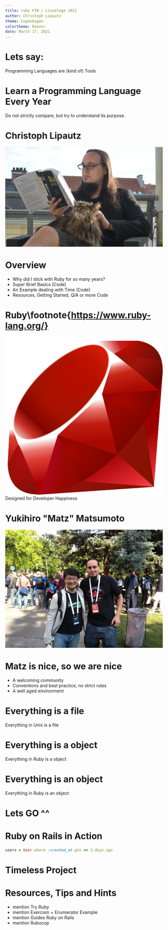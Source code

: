 ```yaml
---
title: ruby FTW / Linuxtage 2021
author: Christoph Lipautz
theme: Copenhagen
colortheme: beaver
date: March 17, 2021
---
```


<!--
Ahoi! This is Ruby for the win! for the Linuxtage 2021
-->

# Lets say:

Programming Languages are (kind of) Tools

<!--
From certain point of view programming languages have lot of similarities to
choosing tools for a job.

They have in common that they were created to solve a certain problem in a
different, mostly more simple or elegant way.

Therefor we might say that the more tools you know, the better you will know if
you could save some time, effort or sanity.
-->

# Learn a Programming Language Every Year

Do not strictly compare, but try to understand its purpose.

<!--
There is a good practice that allows us to keep up studying. If you learn
at least one programming language a year it will enrich your perspective on
different problems and help you figure out better solutions.
-->

# Christoph Lipautz

![](./media/me.jpg)

<!--
I'm Christoph and I spent a lot of time building software. On a daily basis I
do this using go, sometimes python, javascript or and some other tools.

However I'm especially grateful that I can spent a lot of time using ruby.

In this talk I want to give you some insights on why I love to work with ruby.

As this is a live (remote) presentation, feel free to interrupt me anytime
to ask a question!
-->

# Overview

- Why did I stick with Ruby for so many years?
- Super Brief Basics (Code)
- An Example dealing with Time (Code)
- Resources, Getting Started, Q/A or more Code

# Ruby\footnote{https://www.ruby-lang.org/}

![](./media/ruby-logo.png) Designed for Developer Happiness

<!--
So Ruby is know to focus on developer happiness. That can be attributed to
the inventor and chief designer of the language.
-->

# Yukihiro "Matz" Matsumoto

![](./media/img-1542.jpg)

<!--
Yukihiro Matsumoto, also referred to as Matz has a strong eye on the language
structure and
-->

# Matz is nice, so we are nice

- A welcoming community
- Conventions and best practice, no strict rules
- A well aged environment

# Everything is a file

Everything in Unix is a file

# Everything is a object

Everything in Ruby is a object

# Everything is an object

Everything in Ruby is an object

# Lets GO ^^

<!--
interactive ruby irb...

1 + 1
'foobar'
:foobar
1.0 + 1.0
class A
  def foo
    "first"
    "last"
  end
end
a = A.new
# calling method foo of object instance stored in a we tend to say: sending
# message :foo to the instance.
a.foo # last ... last line is returned, no explicit return required
# for sure we could also use an explicit return state but we tend to skip
# things that are not necessary to improve readability.
# same goes for bracec, not all are required
a.foo()
# Note that this allows you to choose what you like best, but most rubyist
# tend to same or similar styles over time. for sure you can also use static
# code analyzer that will help you figure out style rule violations, and inform
# about best practice.
# as everything is an object, we can send messages to primitives
1
-->

# Ruby on Rails in Action

```ruby
users = User.where :created_at.gte => 3.days.ago
```

# Timeless Project


# Resources, Tips and Hints

- mention Try Ruby
- mention Exercism + Enumerator Example
- mention Guides Ruby on Rails
- mention Rubocop

